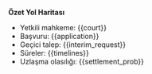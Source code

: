 **Özet Yol Haritası**
- Yetkili mahkeme: {{court}}
- Başvuru: {{application}}
- Geçici talep: {{interim_request}}
- Süreler: {{timelines}}
- Uzlaşma olasılığı: {{settlement_prob}}
